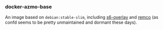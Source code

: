 ### docker-azmo-base

An image based on `debian:stable-slim`, including [s6-overlay](https://github.com/just-containers/s6-overlay) and
[remco](https://github.com/HeavyHorst/remco) (as confd seems to be pretty unmaintained and dormant these days).

